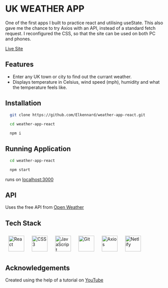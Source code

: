 # UK WEATHER APP

One of the first apps I built to practice react and utilising useState.
This also gave me the chance to try Axios with an API, instead of a standard fetch request.
I reconfigured the CSS, so that the site can be used on both PC and phones.

[Live Site](https://ukweather.netlify.app/)

## Features
 - Enter any UK town or city to find out the currant weather.
 - Displays temperature in Celsius, wind speed (mph), humidity and what the temperature feels like.

## Installation
```bash
  git clone https://github.com/Elkennard/weather-app-react.git
  
  cd weather-app-react

  npm i
```

## Running Application
```bash
  cd weather-app-react

  npm start
```
runs on [localhost:3000](http://localhost:3000/)

## API
Uses the free API from [Open Weather](https://openweathermap.org/api)

## Tech Stack
<div align="left">
<a href="https://beta.reactjs.org/" target="_blank"><img style="margin: 10px" src="https://profilinator.rishav.dev/skills-assets/react-original-wordmark.svg" alt="React" height="50" /></a>
<a href="https://www.w3schools.com/css/" target="_blank"><img style="margin: 10px" src="https://profilinator.rishav.dev/skills-assets/css3-original-wordmark.svg" alt="CSS3" height="50" /></a>
<a href="https://www.javascript.com/" target="_blank"><img style="margin: 10px" src="https://profilinator.rishav.dev/skills-assets/javascript-original.svg" alt="JavaScript" height="50" /></a>
<a href="https://github.com/" target="_blank"><img style="margin: 10px" src="https://profilinator.rishav.dev/skills-assets/git-scm-icon.svg" alt="Git" height="50" /></a>
<a href="https://axios-http.com/" target="_blank"><img style="margin: 10px" src="https://user-images.githubusercontent.com/43313420/105883616-57dbeb00-6007-11eb-9df2-de0e2a42655c.png" alt="Axios" height="50"/></a>
<a href="https://www.netlify.com/" target="_blank"><img style="margin: 10px" src="https://www.vectorlogo.zone/logos/netlify/netlify-ar21.svg" alt="Netlify" height="50"/></a>
</div>

## Acknowledgements
Created using the help of a tutorial on [YouTube](https://www.youtube.com/watch?v=UjeXpct3p7M)